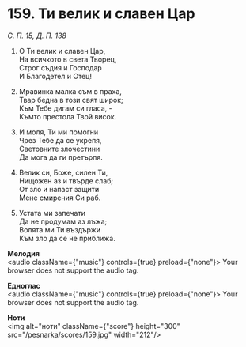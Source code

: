 # 159. Ти велик и славен Цар

_С. П. 15, Д. П. 138_

1. О Ти велик и славен Цар,  
На всичкото в света Творец,  
Строг съдия и Господар  
И Благодетел и Отец!

2. Мравинка малка съм в праха,  
Твар бедна в този свят широк;  
Към Тебе дигам си гласа, -  
Къмто престола Твой висок.  

3. И моля, Ти ми помогни  
Чрез Тебе да се укрепя,  
Световните злочестини  
Да мога да ги претърпя.  

4. Велик си, Боже, силен Ти,  
Нищожен аз и твърде слаб;  
От зло и напаст защити  
Мене смирения Си раб.  

5. Устата ми запечати  
Да не продумам аз лъжа;  
Волята ми Ти въздържи  
Към зло да се не приближа.

**Мелодия**  
<audio className={"music"} controls={true} preload={"none"}>
    <source src="/pesnarka/mp3/159.mp3" type="audio/mpeg"/>
    Your browser does not support the audio tag.
</audio>

**Едноглас**  
<audio className={"music"} controls={true} preload={"none"}>
    <source src="/pesnarka/transp/159.mp3" type="audio/mpeg"/>
    Your browser does not support the audio tag.
</audio>

**Ноти**  
<img alt="ноти" className={"score"} height="300" src="/pesnarka/scores/159.jpg" width="212"/>
